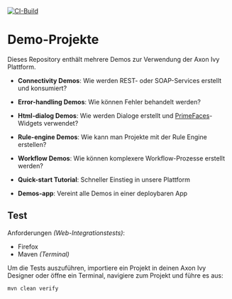 [![CI-Build](https://github.com/axonivy-market/demo-projects/actions/workflows/ci.yml/badge.svg)](https://github.com/axonivy-market/demo-projects/actions/workflows/ci.yml)

# Demo-Projekte

Dieses Repository enthält mehrere Demos zur Verwendung der Axon Ivy Plattform.

- **Connectivity Demos**: Wie werden REST- oder SOAP-Services erstellt und konsumiert?
- **Error-handling Demos**: Wie können Fehler behandelt werden?
- **Html-dialog Demos**: Wie werden Dialoge erstellt und [PrimeFaces](https://www.primefaces.org)-Widgets verwendet?
- **Rule-engine Demos**: Wie kann man Projekte mit der Rule Engine erstellen?
- **Workflow Demos**: Wie können komplexere Workflow-Prozesse erstellt werden?

- **Quick-start Tutorial**: Schneller Einstieg in unsere Plattform
- **Demos-app**: Vereint alle Demos in einer deploybaren App

## Test

Anforderungen _(Web-Integrationstests)_:

- Firefox  
- Maven _(Terminal)_

Um die Tests auszuführen, importiere ein Projekt in deinen Axon Ivy Designer oder öffne ein Terminal, navigiere zum Projekt und führe es aus:

```console
mvn clean verify

